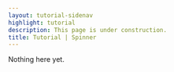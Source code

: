 ```yaml
---
layout: tutorial-sidenav
highlight: tutorial
description: This page is under construction.
title: Tutorial | Spinner
---
```


Nothing here yet.